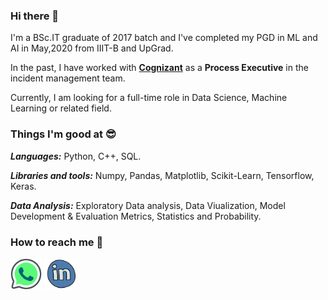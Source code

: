 ### Hi there 👋

I'm a BSc.IT graduate of 2017 batch and I've completed my PGD in ML and AI in May,2020 from IIIT-B and UpGrad.

In the past, I have worked with <a href="https://www.cognizant.com/">**Cognizant**</a> as a **Process Executive** in the incident management team. 

Currently, I am looking for a full-time role in Data Science, Machine Learning or related field.

### Things I'm good at 😎 

***Languages:*** Python, C++, SQL.

***Libraries and tools:*** Numpy, Pandas, Matplotlib, Scikit-Learn, Tensorflow, Keras.

***Data Analysis:*** Exploratory Data analysis, Data Viualization, Model Development & Evaluation Metrics, Statistics and Probability.

### How to reach me 📱

<a href="https://api.whatsapp.com/send/?phone=919619704142&text&app_absent=0"><img src="https://github.com/sumeetdeshpande15/sumeetdeshpande15/blob/main/images/Whatsapp_logo.png"  width="50"></a> <a href="https://www.linkedin.com/in/sumeetdeshpande15"><img src="https://github.com/sumeetdeshpande15/sumeetdeshpande15/blob/main/images/LinkedIn_logo.png" width="50"></a> 
